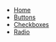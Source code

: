 - [Home](/component-docs/buttons.md)
- [Buttons](/component-docs/buttons.md)
- [Checkboxes](component-docs/checkboxes.md)
- [Radio](component-docs/radio.md)
